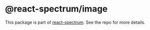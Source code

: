 # @react-spectrum/image

This package is part of [react-spectrum](https://github.com/adobe/react-spectrum). See the repo for more details.
